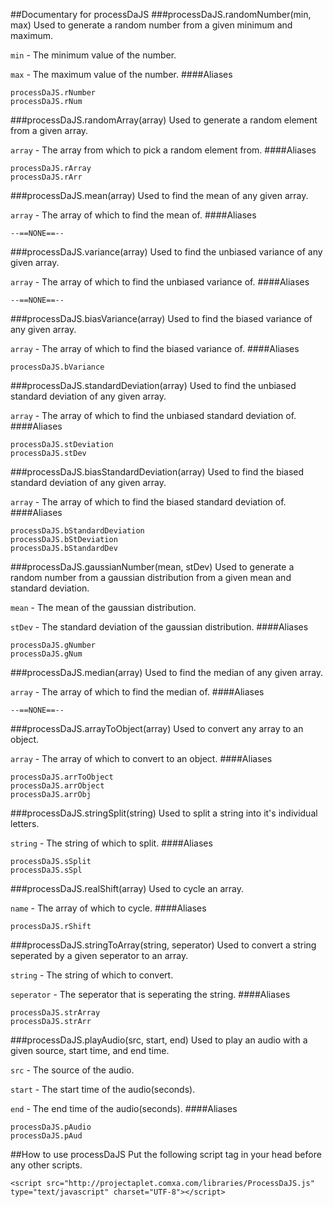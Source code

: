 ##Documentary for processDaJS
###processDaJS.randomNumber(min, max)
Used to generate a random number from a given minimum and maximum.

`min` - The minimum value of the number.

`max` - The maximum value of the number.
####Aliases
```
processDaJS.rNumber
processDaJS.rNum
```
###processDaJS.randomArray(array)
Used to generate a random element from a given array.

`array` - The array from which to pick a random element from.
####Aliases
```
processDaJS.rArray
processDaJS.rArr
```
###processDaJS.mean(array)
Used to find the mean of any given array.

`array` - The array of which to find the mean of.
####Aliases
```
--==NONE==--
```
###processDaJS.variance(array)
Used to find the unbiased variance of any given array.

`array` - The array of which to find the unbiased variance of.
####Aliases
```
--==NONE==--
```
###processDaJS.biasVariance(array)
Used to find the biased variance of any given array.

`array` - The array of which to find the biased variance of.
####Aliases
```
processDaJS.bVariance
```
###processDaJS.standardDeviation(array)
Used to find the unbiased standard deviation of any given array.

`array` - The array of which to find the unbiased standard deviation of.
####Aliases
```
processDaJS.stDeviation
processDaJS.stDev
```
###processDaJS.biasStandardDeviation(array)
Used to find the biased standard deviation of any given array.

`array` - The array of which to find the biased standard deviation of.
####Aliases
```
processDaJS.bStandardDeviation
processDaJS.bStDeviation
processDaJS.bStandardDev
```
###processDaJS.gaussianNumber(mean, stDev)
Used to generate a random number from a gaussian distribution from a given mean and standard deviation.

`mean` - The mean of the gaussian distribution.

`stDev` - The standard deviation of the gaussian distribution.
####Aliases
```
processDaJS.gNumber
processDaJS.gNum
```
###processDaJS.median(array)
Used to find the median of any given array.

`array` - The array of which to find the median of.
####Aliases
```
--==NONE==--
```
###processDaJS.arrayToObject(array)
Used to convert any array to an object.

`array` - The array of which to convert to an object.
####Aliases
```
processDaJS.arrToObject
processDaJS.arrObject
processDaJS.arrObj
```
###processDaJS.stringSplit(string)
Used to split a string into it's individual letters.

`string` - The string of which to split.
####Aliases
```
processDaJS.sSplit
processDaJS.sSpl
```
###processDaJS.realShift(array)
Used to cycle an array.

`name` - The array of which to cycle.
####Aliases
```
processDaJS.rShift
```
###processDaJS.stringToArray(string, seperator)
Used to convert a string seperated by a given seperator to an array.

`string` - The string of which to convert.

`seperator` - The seperator that is seperating the string.
####Aliases
```
processDaJS.strArray
processDaJS.strArr
```
###processDaJS.playAudio(src, start, end)
Used to play an audio with a given source, start time, and end time.

`src` - The source of the audio.

`start` - The start time of the audio(seconds).

`end` - The end time of the audio(seconds).
####Aliases
```
processDaJS.pAudio
processDaJS.pAud
```
##How to use processDaJS
Put the following script tag in your head before any other scripts.

```
<script src="http://projectaplet.comxa.com/libraries/ProcessDaJS.js" type="text/javascript" charset="UTF-8"></script>
```